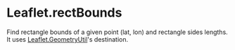# Leaflet.rectBounds
Find rectangle bounds of a given point (lat, lon) and rectangle sides lengths. It uses [Leaflet.GeometryUtil](https://github.com/makinacorpus/Leaflet.GeometryUtil)'s destination.
